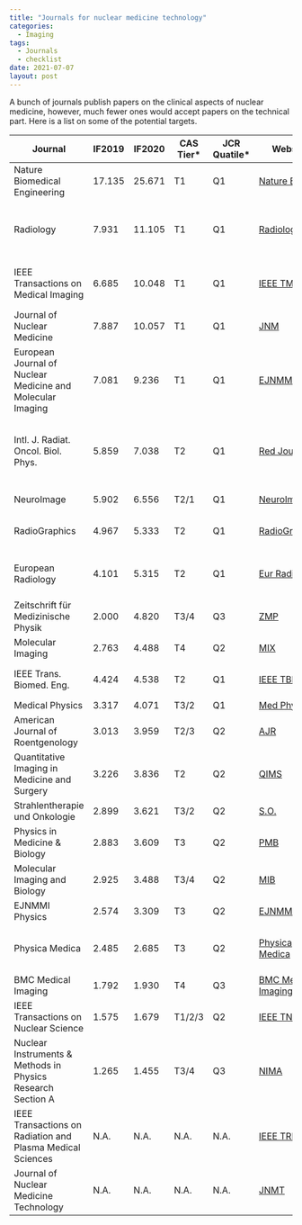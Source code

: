 ```yaml
---
title: "Journals for nuclear medicine technology"
categories:
  - Imaging
tags:
  - Journals
  - checklist
date: 2021-07-07
layout: post
---
```


A bunch of journals publish papers on the clinical aspects of nuclear medicine, however, much fewer ones would accept papers on the technical part. Here is a list on some of the potential targets.

| Journal | IF2019 | IF2020 | CAS Tier* | JCR Quatile* | Website | Submission | Comments |
| ---     | ---    | ---       | ---          | ---     | ---        | ---      | --- |
| Nature Biomedical Engineering | 17.135 | 25.671 | T1 | Q1 | [Nature BME](https://www.nature.com/natbiomedeng/) | [Nature MTS](https://mts-natbiomedeng.nature.com/cgi-bin/main.plex) | |
| Radiology | 7.931 | 11.105 | T1 | Q1 | [Radiology](https://pubs.rsna.org/journal/radiology) | [ScholarOne](https://mc.manuscriptcentral.com/rad) | Very few technological papers, clinical-oriented |
| IEEE Transactions on Medical Imaging | 6.685 | 10.048 | T1 | Q1 | [IEEE TMI](https://ieeexplore.ieee.org/xpl/RecentIssue.jsp?punumber=42) | [ScholarOne](https://mc.manuscriptcentral.com/tmi-ieee) | More algorithm fewer system paper. |
| Journal of Nuclear Medicine | 7.887 | 10.057 | T1 | Q1 | [JNM](https://jnm.snmjournals.org/) | [JNM/JNMT](https://submit-jnm.snmjournals.org/) | |
| European Journal of Nuclear Medicine and Molecular Imaging | 7.081 | 9.236 | T1 | Q1 | [EJNMMI](https://www.springer.com/journal/259) | [Editorial Manager](https://www.editorialmanager.com/ejnm/default.aspx) | |
| Intl. J. Radiat. Oncol. Biol. Phys. | 5.859 | 7.038 | T2 | Q1 | [Red Journal](https://www.redjournal.org/) | [Editorial Manager](https://www.editorialmanager.com/ijrobp/default.aspx) | ASTRO Red Journal, mostly RT, very few MI/NM papers. |
| NeuroImage | 5.902 | 6.556 | T2/1 | Q1 | [NeuroImage](https://www.journals.elsevier.com/neuroimage) | [Editorial Manager](https://www.editorialmanager.com/YNIMG/default.aspx) | Brain Imaging |
| RadioGraphics | 4.967 | 5.333 | T2 | Q1 | [RadioGraphics](https://pubs.rsna.org/journal/radiographics) | [Editorial Manager](https://www.editorialmanager.com/rg/default.aspx) | Few NM/MI, clinical oriented |
| European Radiology | 4.101 | 5.315 | T2 | Q1 | [Eur Radiol](https://www.springer.com/journal/330) | [Editorial Manager](https://www.editorialmanager.com/eura/Default.aspx) | Seldom publishes technological papers |
| Zeitschrift für Medizinische Physik | 2.000 | 4.820 | T3/4 | Q3 | [ZMP](https://www.journals.elsevier.com/zeitschrift-fur-medizinische-physik) | [Editorial Manager](https://www.editorialmanager.com/ZMEDPHYS) |
| Molecular Imaging | 2.763 | 4.488| T4 | Q2 | [MIX](https://journals.sagepub.com/home/mix) | [ScholarOne](https://mc.manuscriptcentral.com/mix) | |
| IEEE Trans. Biomed. Eng. | 4.424 | 4.538| T2 | Q1 | [IEEE TBME](https://ieeexplore.ieee.org/xpl/RecentIssue.jsp?punumber=10) | [ScholarOne](	http://mc.manuscriptcentral.com/embs-ieee) | Very few NM/MI papers. |
| Medical Physics | 3.317 | 4.071 | T3/2 | Q1 | [Med Phys](https://aapm.onlinelibrary.wiley.com/journal/24734209) | [AAPM](https://medphys.msubmit.net/cgi-bin/main.plex) | |
| American Journal of Roentgenology | 3.013 | 3.959 |T2/3 | Q2 | [AJR](https://www.ajronline.org/) | [Editorial Manager](https://www.editorialmanager.com/ajr/default.aspx) | Clinical-oriented |
| Quantitative Imaging in Medicine and Surgery | 3.226 | 3.836 | T2 | Q2 | [QIMS](https://qims.amegroups.com/) | | Clinical + some phycics |
| Strahlentherapie und Onkologie | 2.899 | 3.621 | T3/2 | Q2 | [S.O.](https://www.springer.com/journal/66/) | [Editorial Manager](https://www.editorialmanager.com/suon/default.aspx) | |
| Physics in Medicine & Biology | 2.883 | 3.609 | T3 | Q2 | [PMB](https://iopscience.iop.org/journal/0031-9155) | [ScholarOne](https://iopscience.iop.org/journal/0031-9155) | |
| Molecular Imaging and Biology | 2.925 | 3.488 | T3/4 | Q2 | [MIB](https://www.springer.com/journal/11307) | [Editorial Mananger](https://www.editorialmanager.com/mibi/default.aspx) | Biochemical |
| EJNMMI Physics | 2.574 | 3.309 | T3 | Q2 | [EJNMMI Phys](https://ejnmmiphys.springeropen.com/) | [Editorial Manager](https://www.editorialmanager.com/ejph/default.aspx) | OA |
| Physica Medica | 2.485 | 2.685 | T3 | Q2 | [Physica Medica](https://www.journals.elsevier.com/physica-medica/) | [Editorial Manager](https://www.editorialmanager.com/ejmp/default.aspx) | European Journal of Medical Physics |
| BMC Medical Imaging | 1.792 | 1.930 | T4 | Q3 | [BMC Medical Imaging](https://bmcmedimaging.biomedcentral.com/) | [SpringerNature](https://author-welcome.nature.com/12880) | |
| IEEE Transactions on Nuclear Science | 1.575 | 1.679 | T1/2/3 | Q2 | [IEEE TNS](https://ieeexplore.ieee.org/xpl/mostRecentIssue.jsp?punumber=23) | [ScholarOne](https://mc.manuscriptcentral.com/tns-ieee) | Fewer NM than before (to TRPMS). |
| Nuclear Instruments & Methods in Physics Research Section A | 1.265 | 1.455 | T3/4 | Q3 | [NIMA](https://www.journals.elsevier.com/nuclear-instruments-and-methods-in-physics-research-section-a-accelerators-spectrometers-detectors-and-associated-equipment) | [Editorial Manager](https://www.editorialmanager.com/nima/default.aspx) | |
| IEEE Transactions on Radiation and Plasma Medical Sciences | N.A. | N.A. | N.A. | N.A. | [IEEE TRPMS](https://ieeexplore.ieee.org/xpl/RecentIssue.jsp?punumber=7433213) | [ScholarOne](https://mc.manuscriptcentral.com/trpms) | The first IF about to be announced, may be around 5. |
| Journal of Nuclear Medicine Technology | N.A. | N.A. | N.A. | N.A.| [JNMT](https://tech.snmjournals.org/) | [JNM/JNMT](https://submit-jnm.snmjournals.org/) | Not currently indexed. |